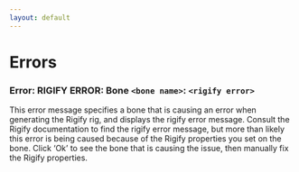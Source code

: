 ```yaml
---
layout: default
---
```


# Errors

### Error: RIGIFY ERROR: Bone `<bone name>`: `<rigify error>`
This error message specifies a bone that is causing an error when generating the Rigify rig, and displays the rigify error message. Consult the Rigify documentation to find the rigify error message, but more than likely this error is being caused because of the Rigify properties you set on the bone.  Click ‘Ok’ to see the bone that is causing the issue, then manually fix the Rigify properties.